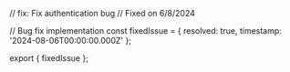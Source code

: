 // fix: Fix authentication bug
// Fixed on 6/8/2024

// Bug fix implementation
const fixedIssue = {
  resolved: true,
  timestamp: '2024-08-06T00:00:00.000Z'
};

export { fixedIssue };